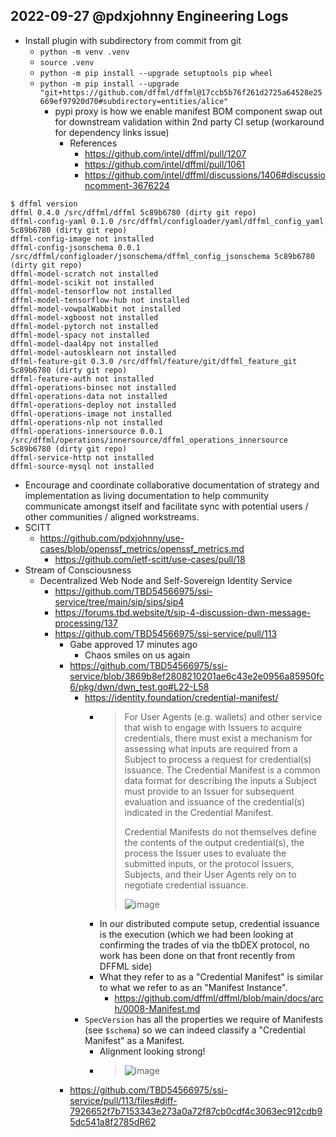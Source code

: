 ## 2022-09-27 @pdxjohnny Engineering Logs

- Install plugin with subdirectory from commit from git
  - `python -m venv .venv`
  - `source .venv`
  - `python -m pip install --upgrade setuptools pip wheel`
  - `python -m pip install --upgrade "git+https://github.com/dffml/dffml@17ccb5b76f261d2725a64528e25669ef97920d70#subdirectory=entities/alice"`
    - pypi proxy is how we enable manifest BOM component swap out for downstream validation within 2nd party CI setup (workaround for dependency links issue)
      - References
        - https://github.com/intel/dffml/pull/1207
        - https://github.com/intel/dffml/pull/1061
        - https://github.com/intel/dffml/discussions/1406#discussioncomment-3676224

```
$ dffml version
dffml 0.4.0 /src/dffml/dffml 5c89b6780 (dirty git repo)
dffml-config-yaml 0.1.0 /src/dffml/configloader/yaml/dffml_config_yaml 5c89b6780 (dirty git repo)
dffml-config-image not installed
dffml-config-jsonschema 0.0.1 /src/dffml/configloader/jsonschema/dffml_config_jsonschema 5c89b6780 (dirty git repo)
dffml-model-scratch not installed
dffml-model-scikit not installed
dffml-model-tensorflow not installed
dffml-model-tensorflow-hub not installed
dffml-model-vowpalWabbit not installed
dffml-model-xgboost not installed
dffml-model-pytorch not installed
dffml-model-spacy not installed
dffml-model-daal4py not installed
dffml-model-autosklearn not installed
dffml-feature-git 0.3.0 /src/dffml/feature/git/dffml_feature_git 5c89b6780 (dirty git repo)
dffml-feature-auth not installed
dffml-operations-binsec not installed
dffml-operations-data not installed
dffml-operations-deploy not installed
dffml-operations-image not installed
dffml-operations-nlp not installed
dffml-operations-innersource 0.0.1 /src/dffml/operations/innersource/dffml_operations_innersource 5c89b6780 (dirty git repo)
dffml-service-http not installed
dffml-source-mysql not installed
```

- Encourage and coordinate collaborative documentation of strategy and implementation as living documentation to help community communicate amongst itself and facilitate sync with potential users / other communities / aligned workstreams.
- SCITT
  - https://github.com/pdxjohnny/use-cases/blob/openssf_metrics/openssf_metrics.md
    - https://github.com/ietf-scitt/use-cases/pull/18
- Stream of Consciousness
  - Decentralized Web Node and Self-Sovereign Identity Service
    - https://github.com/TBD54566975/ssi-service/tree/main/sip/sips/sip4
    - https://forums.tbd.website/t/sip-4-discussion-dwn-message-processing/137
    - https://github.com/TBD54566975/ssi-service/pull/113
      - Gabe approved 17 minutes ago
        - Chaos smiles on us again
      - https://github.com/TBD54566975/ssi-service/blob/3869b8ef2808210201ae6c43e2e0956a85950fc6/pkg/dwn/dwn_test.go#L22-L58
        - https://identity.foundation/credential-manifest/
          - > For User Agents (e.g. wallets) and other service that wish to engage with Issuers to acquire credentials, there must exist a mechanism for assessing what inputs are required from a Subject to process a request for credential(s) issuance. The Credential Manifest is a common data format for describing the inputs a Subject must provide to an Issuer for subsequent evaluation and issuance of the credential(s) indicated in the Credential Manifest.
            >
            > Credential Manifests do not themselves define the contents of the output credential(s), the process the Issuer uses to evaluate the submitted inputs, or the protocol Issuers, Subjects, and their User Agents rely on to negotiate credential issuance.
            > 
            > ![image](https://user-images.githubusercontent.com/5950433/192642680-627f9da6-ebb1-45b6-9872-7202e8b3fcaf.png)
          - In our distributed compute setup, credential issuance is the execution (which we had been looking at confirming the trades of via the tbDEX protocol, no work has been done on that front recently from DFFML side)
          - What they refer to as a "Credential Manifest" is similar to what we refer to as an "Manifest Instance".
            - https://github.com/dffml/dffml/blob/main/docs/arch/0008-Manifest.md
        - `SpecVersion` has all the properties we require of Manifests (see `$schema`) so we can indeed classify a "Credential Manifest" as a Manifest.
          - Alignment looking strong!
          - > ![image](https://user-images.githubusercontent.com/5950433/192644284-3cf55d65-ca00-4c25-98fa-babf1bfd945d.png)
      - https://github.com/TBD54566975/ssi-service/pull/113/files#diff-7926652f7b7153343e273a0a72f87cb0cdf4c3063ec912cdb95dc541a8f2785dR62